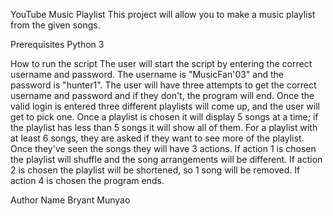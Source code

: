 YouTube Music Playlist
This project will allow you to make a music playlist from the given songs.

Prerequisites
Python 3

How to run the script
The user will start the script by entering the correct username and password. The username is "MusicFan'03" and the password is "hunter1". The user will have three attempts to get the correct username and password and if they don't, the program will end. Once the valid login is entered three different playlists will come up, and the user will get to pick one. Once a playlist is chosen it will display 5 songs at a time; if the playlist has less than 5 songs it will show all of them. For a playlist with at least 6 songs, they are asked if they want to see more of the playlist. Once they've seen the songs they will have 3 actions. If action 1 is chosen the playlist will shuffle and the song arrangements will be different. If action 2 is chosen the playlist will be shortened, so 1 song will be removed. If
action 4 is chosen the program ends.

Author Name
Bryant Munyao
